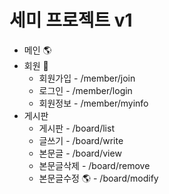 # 세미 프로젝트 v1
+ 메인 🌎
+ 회원 👨
  + 회원가입 - /member/join
  + 로그인 - /member/login
  + 회원정보 - /member/myinfo
+ 게시판
  + 게시판 - /board/list
  + 글쓰기 - /board/write
  + 본문글 - /board/view
  + 본문글삭제 - /board/remove
  + 본문글수정 🌎 - /board/modify